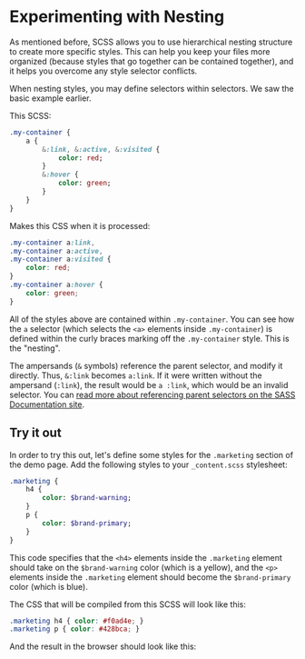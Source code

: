 # Experimenting with Nesting

As mentioned before, SCSS allows you to use hierarchical nesting structure to create more specific styles. This can help you keep your files more organized (because styles that go together can be contained together), and it helps you overcome any style selector conflicts.

When nesting styles, you may define selectors within selectors. We saw the basic example earlier.

This SCSS:

```sass
.my-container {
    a {
        &:link, &:active, &:visited {
            color: red;
        }
        &:hover {
            color: green;
        }
    }
}
```
Makes this CSS when it is processed:

```css
.my-container a:link,
.my-container a:active,
.my-container a:visited {
    color: red;
}
.my-container a:hover {
    color: green;
}
```

All of the styles above are contained within `.my-container`. You can see how the `a` selector (which selects the `<a>` elements inside `.my-container`) is defined within the curly braces marking off the `.my-container` style. This is the "nesting".

The ampersands (`&` symbols) reference the parent selector, and modify it directly. Thus, `&:link` becomes `a:link`. If it were written without the ampersand (`:link`), the result would be `a :link`, which would be an invalid selector. You can [read more about referencing parent selectors on the SASS Documentation site](http://sass-lang.com/documentation/file.SASS_REFERENCE.html#parent-selector).

## Try it out

In order to try this out, let's define some styles for the `.marketing` section of the demo page. Add the following styles to your `_content.scss` stylesheet:

```sass
.marketing {
    h4 {
        color: $brand-warning;
    }
    p {
        color: $brand-primary;
    }
}
```

This code specifies that the `<h4>` elements inside the `.marketing` element should take on the `$brand-warning` color (which is a yellow), and the `<p>` elements inside the `.marketing` element should become the `$brand-primary` color (which is blue).

The CSS that will be compiled from this SCSS will look like this:

```css
.marketing h4 { color: #f0ad4e; }
.marketing p { color: #428bca; }
```

And the result in the browser should look like this:

